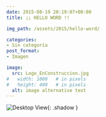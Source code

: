 ```yaml
---
date: 2015-08-19 20:19:07+00:00
title: ¡¡ HELLO WORD !!

img_path: /assets/2015/hello-word/

categories:
- Sin categoría
post_format:
- Imagen

image:
  src: Logo_EnConstruccion.jpg
#   width: 1000   # in pixels
#   height: 400   # in pixels
  alt: image alternative text
---
```


![Desktop View](Logo_EnConstruccion.jpg){: .shadow }
